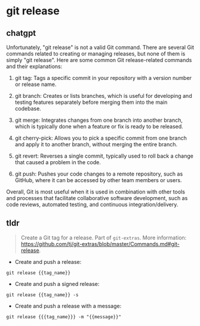 # git release 
## chatgpt 
Unfortunately, "git release" is not a valid Git command. There are several Git commands related to creating or managing releases, but none of them is simply "git release". Here are some common Git release-related commands and their explanations:

1. git tag: Tags a specific commit in your repository with a version number or release name.

2. git branch: Creates or lists branches, which is useful for developing and testing features separately before merging them into the main codebase.

3. git merge: Integrates changes from one branch into another branch, which is typically done when a feature or fix is ready to be released.

4. git cherry-pick: Allows you to pick a specific commit from one branch and apply it to another branch, without merging the entire branch.

5. git revert: Reverses a single commit, typically used to roll back a change that caused a problem in the code.

6. git push: Pushes your code changes to a remote repository, such as GitHub, where it can be accessed by other team members or users.

Overall, Git is most useful when it is used in combination with other tools and processes that facilitate collaborative software development, such as code reviews, automated testing, and continuous integration/delivery. 

## tldr 
 
> Create a Git tag for a release.
> Part of `git-extras`.
> More information: <https://github.com/tj/git-extras/blob/master/Commands.md#git-release>.

- Create and push a release:

`git release {{tag_name}}`

- Create and push a signed release:

`git release {{tag_name}} -s`

- Create and push a release with a message:

`git release {{{tag_name}}} -m "{{message}}"`
